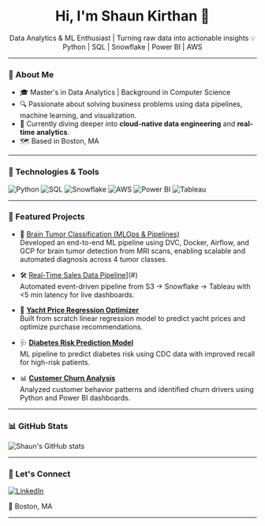 <h1 align="center">Hi, I'm Shaun Kirthan 👋</h1>

<p align="center">
Data Analytics & ML Enthusiast | Turning raw data into actionable insights  
💡 Python | SQL | Snowflake | Power BI | AWS  
</p>

---

### 🚀 About Me
- 🎓 Master's in Data Analytics | Background in Computer Science
- 🔍 Passionate about solving business problems using data pipelines, machine learning, and visualization.
- 🌱 Currently diving deeper into **cloud-native data engineering** and **real-time analytics**.
- 🗺️ Based in Boston, MA

---

### 🔧 Technologies & Tools

![Python](https://img.shields.io/badge/Python-3670A0?style=for-the-badge&logo=python&logoColor=white)
![SQL](https://img.shields.io/badge/SQL-4479A1?style=for-the-badge&logo=postgresql&logoColor=white)
![Snowflake](https://img.shields.io/badge/Snowflake-29B5E8?style=for-the-badge&logo=snowflake&logoColor=white)
![AWS](https://img.shields.io/badge/AWS-232F3E?style=for-the-badge&logo=amazon-aws&logoColor=white)
![Power BI](https://img.shields.io/badge/PowerBI-F2C811?style=for-the-badge&logo=powerbi&logoColor=black)
![Tableau](https://img.shields.io/badge/Tableau-E97627?style=for-the-badge&logo=tableau&logoColor=white)

---

### 💼 Featured Projects

- 🧠 [Brain Tumor Classification (MLOps & Pipelines)](https://github.com/Omii2899/Brain-Tumor-Classification)  
  Developed an end-to-end ML pipeline using DVC, Docker, Airflow, and GCP for brain tumor detection from MRI scans, enabling scalable and automated diagnosis across 4 tumor classes.

- 🛠 [Real-Time Sales Data Pipeline](https://github.com/shaunkirthan/SalesStream-RealTime-Pipeline)](#)  
  Automated event-driven pipeline from S3 → Snowflake → Tableau with <5 min latency for live dashboards.

- 🚢 **[Yacht Price Regression Optimizer](https://github.com/shaunkirthan/yacht-price-regression-optimizer)**  
  Built from scratch linear regression model to predict yacht prices and optimize purchase recommendations.

- 🩺 **[Diabetes Risk Prediction Model](https://github.com/shaunkirthan/diabetes-risk-prediction-model)**  
  ML pipeline to predict diabetes risk using CDC data with improved recall for high-risk patients.

- 📊 **[Customer Churn Analysis](https://github.com/shaunkirthan/Customer-Churn--Analysis)**  
  Analyzed customer behavior patterns and identified churn drivers using Python and Power BI dashboards.

---

### 📊 GitHub Stats

![Shaun's GitHub stats](https://github-readme-stats.vercel.app/api?username=shaunkirthan&show_icons=true&theme=tokyonight)

---

### 🔗 Let's Connect

[![LinkedIn](https://img.shields.io/badge/LinkedIn-0A66C2?style=for-the-badge&logo=linkedin&logoColor=white)](https://www.linkedin.com/in/shaun-kirthan)

📍 Boston, MA

---
